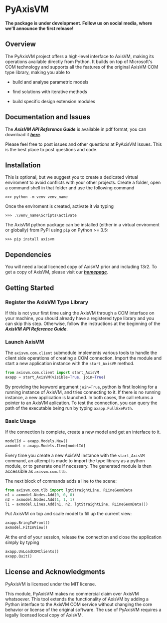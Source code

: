 # **PyAxisVM**

**The package is under development. Follow us on social media, where we'll announce the first release!**

## **Overview**

The PyAxisVM project offers a high-level interface to AxisVM, making its operations available directly from Python. It builds on top of Microsoft's COM technology and supports all the features of the original AxisVM COM type library, making you able to
  
* build and analyse parametric models

* find solutions with iterative methods

* build specific design extension modules


## **Documentation and Issues**

The ***AxisVM API Reference Guide*** is available in pdf format,  you can download it _[***here***](https://axisvm.eu/axisvm-downloads/#application)_.


Please feel free to post issues and other questions at PyAxisVM Issues. This is the best place to post questions and code.

## **Installation**
This is optional, but we suggest you to create a dedicated virtual enviroment to avoid conflicts with your other projects. Create a folder, open a command shell in that folder and use the following command

```console
>>> python -m venv venv_name
```

Once the enviroment is created, activate it via typing

```console
>>> .\venv_name\Scripts\activate
```

The AxisVM python package can be installed (either in a virtual enviroment or globally) from PyPI using `pip` on Python >= 3.5:

```console
>>> pip install axisvm
```

## **Dependencies**

You will need a local licenced copy of AxisVM prior and including 13r2. To get a copy of AxisVM, please visit our _[***homepage***](https://axisvm.eu/)_.


## **Getting Started**


### **Register the AxisVM Type Library**

If this is not your first time using the AxisVM through a COM interface on your machine, you should already have a registered type library and you can skip this step. Otherwise, follow the instructions at the beginning of the ***AxisVM API Reference Guide***.


### **Launch AxisVM**

The `axisvm.com.client` submodule implements various tools to handle the client side operations of creating a COM connection. Import the module and start a new application instance with the `start_AxisVM` method.


```python
from axisvm.com.client import start_AxisVM
axapp = start_AxisVM(visible=True, join=True)
```

By providing the keyword argument `join=True`, python is first looking for a running instance of AxisVM, and tries connecting to it. If there is no running instance, a new application is launched. In both cases, the call returns a pointer to an AxisVM aplication. To test the connection, you can query the path of the executable being run by typing `axapp.FullExePath`.

### **Basic Usage**

If the connection is complete, create a new model and get an interface to it.


```python
modelId = axapp.Models.New()
axmodel = axapp.Models.Item[modelId]
```

Every time you create a new AxisVM instance with the `start_AxisVM` command, an attempt is made to import the type library as a python module, or to generate one if necessary. The generated module is then accessible as `axisvm.com.tlb`.
 
The next block of commands adds a line to the scene:


```python
from axisvm.com.tlb import lgtStraightLine, RLineGeomData
n1 = axmodel.Nodes.Add(0, 0, 0)
n2 = axmodel.Nodes.Add(1, 1, 1)
l1 = axmodel.Lines.Add(n1, n2, lgtStraightLine, RLineGeomData())
```

Put AxisVM on top and scale model to fill up the current view:


```python
axapp.BringToFront()
axmodel.FitInView()
```

At the end of your session, release the connection and close the application simply by typing


```python
axapp.UnLoadCOMClients()
axapp.Quit()
```

## **License and Acknowledgments**

PyAxisVM is licensed under the MIT license.

This module, PyAxisVM makes no commercial claim over AxisVM whatsoever. This tool extends the functionality of AxisVM by adding a Python interface to the AxisVM COM service without changing the core behavior or license of the original software. The use of PyAxisVM requires a legally licensed local copy of AxisVM.
